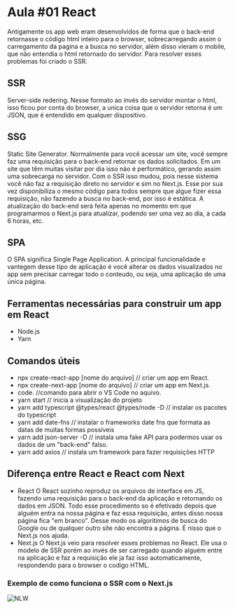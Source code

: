 # Aula #01 React

Antigamente os app web eram desenvolvidos de forma que o back-end retornasse o código html inteiro para o browser, sobrecarregando assim o carregamento da pagina e a busca no servidor, além disso vieram o mobile, que não entendia o html retornado do servidor. Para resolver esses problemas foi criado o SSR.

## SSR
Server-side redering. Nesse formato ao invés do servidor montar o html, isso ficou por conta do browser, a unica coisa que o servidor retorna é um JSON, que é entendido em qualquer dispositivo.

## SSG
Static Site Generator. Normalmente para você acessar um site, você sempre faz uma requisição para o back-end retornar os dados solicitados. Em um site que têm muitas visitar por dia isso não é performático, gerando assim uma sobrecarga no servidor. Com o SSR isso mudou, pois nesse sistema você não faz a requisição direto no servidor e sim no Next.js. Esse por sua vez disponibiliza o mesmo código para todos sempre que algue fizer essa requisição, não fazendo a busca no back-end, por isso é estática. A atualização do back-end será feita apenas no momento em que programarmos o Next.js para atualizar, podendo ser uma vez ao dia, a cada 6 horas, etc.

## SPA
O SPA significa Single Page Application. A principal funcionalidade e vantegem desse tipo de aplicação é você alterar os dados visualizados no app sem precisar carregar todo o conteudo, ou seja, uma aplicação de uma única página.


## Ferramentas necessárias para construir um app em React
- Node.js
- Yarn

## Comandos úteis
- npx create-react-app [nome do arquivo] // criar um app em React.
- npx create-next-app [nome do arquivo] // criar um app em Next.js.
- code. //comando para abrir o VS Code no aquivo.
- yarn start // inicia a visualização do projeto
- yarn add typescript @types/react @types/node -D // instalar os pacotes do typescript
- yarn add date-fns // instalar o frameworks date fns que formata as datas de muitas formas possíveis
- yarn add json-server -D // instala uma fake API para podermos usar os dados de um "back-end" falso.
- yarn add axios // instala um framework para fazer requisições HTTP

## Diferença entre React e React com Next
- React
    O React sozinho reproduz os arquivos de interface em JS, fazendo uma requisição para o back-end da aplicação e retornando os dados em JSON. Todo esse procedimento so é efetivado depois que alguém entra na nossa página e faz essa requisição, antes disso nossa página fica "em branco". Desse modo os algoritimos de busca do Google ou de qualquer outro site não encontra a página. É nisso que o Next.js nos ajuda.
- Next.js
    O Next.js veio para resolver esses problemas no React. Ele usa o modelo de SSR porém ao invés de ser carregado quando alguém entre na aplicação e faz a requisição ele ja faz isso automaticamente, respondendo para o browser o codigo HTML.
### Exemplo de como funciona o SSR com o Next.js

![NLW](https://i.imgur.com/49IFcZf.png)